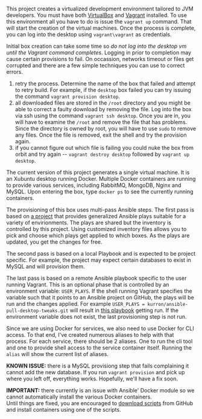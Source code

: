 This project creates a virtualized development environment tailored to JVM developers.  You must have both [VirtualBox](https://www.virtualbox.org/) and [Vagrant](https://www.vagrantup.com/) installed.  To use this environment all you have
 to do is issue the `vagrant up` command.  That will start the creation of the virtual machines.  Once the process is complete, you can log into the desktop
using `vagrant\vagrant` as credentials. 


Initial box creation can take some time so _do not log into the desktop vm until the Vagrant command completes_.  Logging in prior to completion may cause
certain provisions to fail.  On occassion, networks timeout or files get corrupted and there are a few simple techniques you can use to correct errors.

1. retry the process.  Determine the name of the box that failed and attempt to retry build.  For example, if the `desktop` box failed you can
   try issuing the command `vagrant provision desktop`.
2. all downloaded files are stored in the `/root` directory and you might be able to correct a faulty download by removing the file.  Log
   into the box via ssh using the command `vagrant ssh desktop`.  Once you are in, you will have to examine the `/root` and remove the file
   that has problems.  Since the directory is owned by root, you will have to use `sudo` to remove any files.  Once the file is removed,
   exit the shell and try the provision again.
3. if you cannot figure out which file is failing you could nuke the box from orbit and try again -- `vagrant destroy desktop` followed by
   `vagrant up desktop`.

The current version of this project generates a single virtual machine.  It is an Xubuntu desktop running Docker.  Multiple Docker containers are running to provide various services, including RabbitMQ, MongoDB, Nginx and MySQL.  Upon entering the box, type `docker ps` to see the currently running containers.

The provisioning of this box uses multi-pass Ansible steps.  The first pass is based on [a project](https://github.com/kurron/ansible-pull) that provides generalized Ansible plays suitable for a variety of envirionments.  The plays are shared but the inventory is controlled by this project.  Using customized inventory files allows you to pick and choose which plays get applied to which boxes.  As the plays are updated, you get the changes for free.

The second pass is based on a local Playbook and is expected to be project specific.  For example, the project may expect certain databases to exist in MySQL and will provision them.

The last pass is based on a remote Ansible playbook specific to the user running Vagrant.  This is an optional phase that is controlled by an environment variable: `USER_PLAYS`.  If the shell running Vagrant specifies the variable such that it points to an Ansible project on GitHub, the plays will be run and the changes applied.  For example `USER_PLAYS = kurron/ansible-pull-desktop-tweaks.git` will result in [this playbook](https://github.com/kurron/ansible-pull-desktop-tweaks) getting run.  If the environment variable does not exist, the last provisioning step is not run.

Since we are using Docker for services, we also need to use Docker for CLI access.  To that end, I've created numerous aliases to help with that process.  For each service, there should be 2 aliases.  One to run the cli tool and one to provide shell access to the service container itself.  Running the `alias` will show the current list of aliases.

**KNOWN ISSUE:** there is a MySQL provisiong step that fails complaining it cannot add the new database.  If you run `vagrant provision` and pick up where you left off, everything works.  Hopefully, we'll have a fix soon.

**IMPORTANT:** there currently is an issue with Ansible' Docker module so we cannot automatically install the various Docker containers.  
Until things are fixed, you are encouraged to [download scripts](https://github.com/kurron/scripts) from GitHub and install containers 
using one of the scripts.
